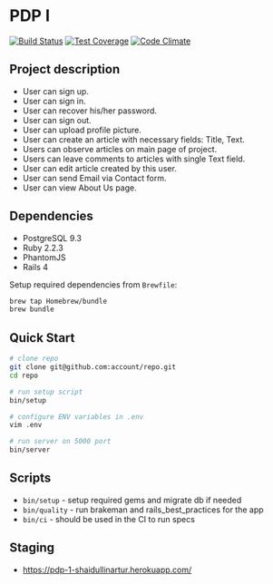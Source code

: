 # PDP I

[![Build Status](https://semaphoreci.com/api/v1/ShaidullinArtur/pdp-1/branches/master/badge.svg)](https://semaphoreci.com/ShaidullinArtur/pdp-1)
[![Test Coverage](https://codeclimate.com/github/ShaidullinArtur/pdp-1/badges/coverage.svg)](https://codeclimate.com/github/ShaidullinArtur/pdp-1/coverage)
[![Code Climate](https://codeclimate.com/github/ShaidullinArtur/pdp-1/badges/gpa.svg)](https://codeclimate.com/github/ShaidullinArtur/pdp-1)

## Project description

* User can sign up.
* User can sign in.
* User can recover his/her password.
* User can sign out.
* User can upload profile picture.
* User can create an article with necessary fields: Title, Text.
* Users can observe articles on main page of project.
* Users can leave comments to articles with single Text field.
* User can edit article created by this user.
* User can send Email via Contact form.
* User can view About Us page.

## Dependencies

* PostgreSQL 9.3
* Ruby 2.2.3
* PhantomJS
* Rails 4

Setup required dependencies from `Brewfile`:
```bash
brew tap Homebrew/bundle
brew bundle
```

## Quick Start

```bash
# clone repo
git clone git@github.com:account/repo.git
cd repo

# run setup script
bin/setup

# configure ENV variables in .env
vim .env

# run server on 5000 port
bin/server
```

## Scripts

* `bin/setup` - setup required gems and migrate db if needed
* `bin/quality` - run brakeman and rails_best_practices for the app
* `bin/ci` - should be used in the CI to run specs

## Staging

* https://pdp-1-shaidullinartur.herokuapp.com/